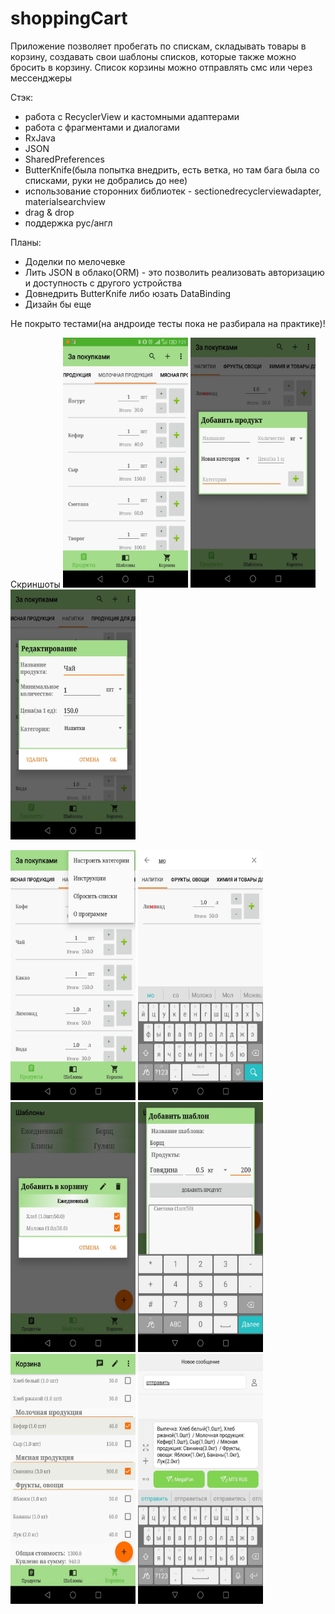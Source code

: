# shoppingCart
Приложение позволяет пробегать по спискам, складывать товары в корзину, создавать свои шаблоны списков, которые также можно бросить в корзину. Список корзины можно отправлять смс или через мессенджеры

Стэк:
- работа с RecyclerView и кастомными адаптерами
- работа с фрагментами и диалогами
- RxJava
- JSON
- SharedPreferences
- ButterKnife(была попытка внедрить, есть ветка, но там бага была со списками, руки не добрались до нее)
- использование сторонних библиотек - sectionedrecyclerviewadapter, materialsearchview
- drag & drop
- поддержка рус/англ

Планы:
- Доделки по мелочевке
- Лить JSON в облако(ORM) - это позволить реализовать авторизацию и доступность с другого устройства
- Довнедрить ButterKnife либо юзать DataBinding
- Дизайн бы еще

Не покрыто тестами(на андроиде тесты пока не разбирала на практике)!

Скриншоты
<img src="https://github.com/bulunduc/shoppingCart/blob/master/allproducts.jpg" width="200" height="400"/> <img src="https://github.com/bulunduc/shoppingCart/blob/master/addProduct.jpg" width="200" height="400"/>
<img src="https://github.com/bulunduc/shoppingCart/blob/master/editProduct.jpg" width="200" height="400"/>

<img src="https://github.com/bulunduc/shoppingCart/blob/master/menu.jpg" width="200" height="400"/>
<img src="https://github.com/bulunduc/shoppingCart/blob/master/search.jpg" width="200" height="400"/>
<img src="https://github.com/bulunduc/shoppingCart/blob/master/templateDetailView.jpg" width="200" height="400"/>

<img src="https://github.com/bulunduc/shoppingCart/blob/master/addTemplate.jpg" width="200" height="400"/>
<img src="https://github.com/bulunduc/shoppingCart/blob/master/cart.jpg" width="200" height="400"/>
<img src="https://github.com/bulunduc/shoppingCart/blob/master/sms.jpg" width="200" height="400"/>

